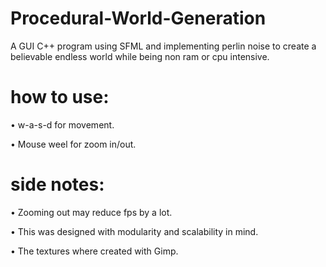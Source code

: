 # Procedural-World-Generation
A GUI C++ program using SFML and implementing perlin noise to create a believable endless world while being non ram or cpu intensive.

# how to use:
• w-a-s-d for movement.

• Mouse weel for zoom in/out.

# side notes:
• Zooming out may reduce fps by a lot.

• This was designed with modularity and scalability in mind.

• The textures where created with Gimp.
